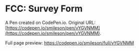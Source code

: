 # FCC: Survey Form

A Pen created on CodePen.io. Original URL: [https://codepen.io/smileson/pen/vYGVNMM](https://codepen.io/smileson/pen/vYGVNMM).

Full page preview: https://codepen.io/smileson/full/vYGVNMM
